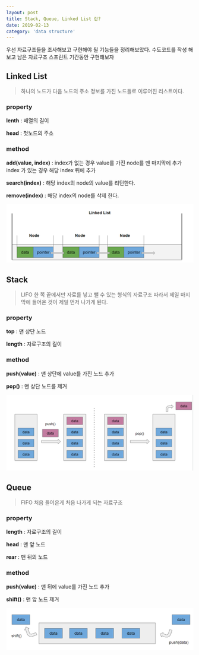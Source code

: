 ```yaml
---
layout: post
title: Stack, Queue, Linked List 란?
date: 2019-02-13
category: 'data structure'
---
```


우선 자료구조들을 조사해보고 구현해야 될 기능들을 정리해보았다. 수도코드를 작성 해보고 남은 자료구조 스프린트 기간동안 구현해보자

## Linked List

> 하나의 노드가 다음 노드의 주소 정보를 가진 노드들로 이루어진 리스트이다.

### property

**lenth** : 배열의 길이

**head** : 첫노드의 주소

### method

**add(value, index)** : index가 없는 경우 value를 가진 node를 맨 마지막에 추가 index 가 있는 경우 해당 index 뒤에 추가

**search(index)** : 해당 index의 node의 value를 리턴한다.

**remove(index)** : 해당 index의 node를 삭제 한다.

![](./images/linkedlist.png)

## Stack

> LIFO 한 쪽 끝에서만 자료를 넣고 뺄 수 있는 형식의 자료구조 따라서 제일 마지막에 들어온 것이 제일 먼저 나가게 된다.

### property

**top** : 맨 상단 노드

**length** : 자료구조의 길이

### method

**push(value)** : 맨 상단에 value를 가진 노드 추가

**pop()** : 맨 상단 노드를 제거

![](./images/stack.png)

## Queue

> FIFO 처음 들어온게 처음 나가게 되는 자료구조

### property

**length** : 자료구조의 길이

**head** : 맨 앞 노드

**rear** : 맨 뒤의 노드

### method

**push(value)** : 맨 뒤에 value를 가진 노드 추가

**shift()** : 맨 앞 노드 제거 

![](./images/queue.png)
